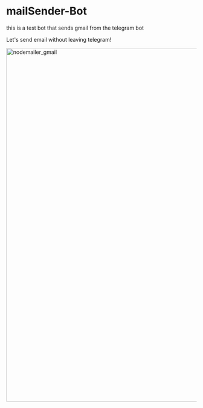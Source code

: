 # mailSender-Bot
this is a test bot that sends gmail from the telegram bot

Let's send email without leaving telegram!

<img width="936" alt="nodemailer_gmail" src="https://github.com/yididiya-kassahun/mailSender-Bot/assets/57259174/6e885f3b-dd1c-4fff-ba8c-54f173579e42">

